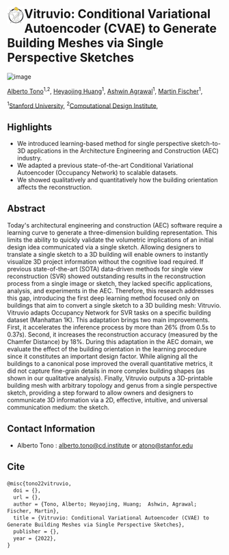 
# <img src="Vitruvio_logo.jpg" alt="Vitruvio Icon" width="40" align="left"> Vitruvio: Conditional Variational Autoencoder (CVAE) to Generate Building Meshes via Single Perspective Sketches


![image](https://github.com/CDInstitute/Vitruvio/assets/11828200/35dd6759-3ed8-4d1b-b1da-c833afe09f89)


[Alberto Tono](https://www.linkedin.com/in/albertotono3/)<sup>1,2</sup>,
[Heyaojing Huang](https://www.linkedin.com/in/yaojing-h-0b903620b/)<sup>1</sup>, 
[Ashwin Agrawal](https://www.linkedin.com/in/ashwin-agrawal/)<sup>1</sup>, 
[Martin Fischer](https://www.linkedin.com/in/martin-fischer-5b314/)<sup>1</sup>,

<sup>1</sup>[Stanford University](https://cife.stanford.edu/),
<sup>2</sup>[Computational Design Institute](https://github.com/CDInstitute),

## Highlights

- We introduced learning-based method for single perspective sketch-to-3D applications in the Architecture Engineering
and Construction (AEC) industry.
- We adapted a previous state-of-the-art Conditional Variational Autoencoder (Occupancy Network) to scalable datasets.
- We showed qualitatively and quantitatively how the building orientation affects the reconstruction.


## Abstract
Today's architectural engineering and construction (AEC) software require a learning curve 
to generate a three-dimension building representation. This limits the ability to quickly 
validate the volumetric implications of an initial design idea communicated via a single sketch.
Allowing designers to translate a single sketch to a 3D building will enable owners to instantly 
visualize 3D project information without the cognitive load required. If previous state-of-the-art 
(SOTA) data-driven methods for single view reconstruction (SVR) showed outstanding results in the 
reconstruction process from a single image or sketch, they lacked specific applications, analysis, 
and experiments in the AEC. Therefore, this research addresses this gap, introducing the first deep 
learning method focused only on buildings that aim to convert a single sketch to a 3D building mesh: Vitruvio. 
Vitruvio adapts Occupancy Network for SVR tasks on a specific building dataset (Manhattan 1K). This adaptation 
brings two main improvements. First, it accelerates the inference process by more than 26% (from 0.5s to 0.37s).
Second, it increases the reconstruction accuracy (measured by the Chamfer Distance) by 18%. During this adaptation
in the AEC domain, we evaluate the effect of the building orientation in the learning procedure since it constitutes 
an important design factor. While aligning all the buildings to a canonical pose improved the overall quantitative metrics,
it did not capture fine-grain details in more complex building shapes (as shown in our qualitative analysis). 
Finally, Vitruvio outputs a 3D-printable building mesh with arbitrary topology and genus from a single perspective sketch, 
providing a step forward to allow owners and designers to communicate 3D information via a 2D, effective, intuitive, 
and universal communication medium: the sketch.

## Contact Information
- Alberto Tono : alberto.tono@cd.institute or atono@stanfor.edu

## Cite 

```
@misc{tono22vitruvio,
  doi = {},
  url = {},
  author = {Tono, Alberto; Heyaojing, Huang;  Ashwin, Agrawal; Fischer, Martin},
  title = {Vitruvio: Conditional Variational Autoencoder (CVAE) to Generate Building Meshes via Single Perspective Sketches},
  publisher = {},
  year = {2022},
}
```

